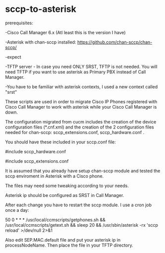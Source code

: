 # sccp-to-asterisk

prerequisites:

-Cisco Call Manager 6.x (Atl least this is the version I have)

-Asterisk with chan-sccp installed: https://github.com/chan-sccp/chan-sccp/

-expect

-TFTP server - In case you need ONLY SRST, TFTP is not needed. You will need TFTP if you want to use asterisk as Primary PBX instead of Call Manager.

-You have to be familiar with asterisk contexts, I used a new context called "srst"

These scripts are used in order to migrate Cisco IP Phones registered with Cisco Call Manager to work with asterisk while your Cisco Call Manager is down.

The configuration migrated from cucm includes the creation of the device configuration files (*.cnf.xml) and the creation of the 2 configuration files needed for chan-sccp: sccp_extensions.conf, sccp_hardware.conf .

You should have these included in your sccp.conf file:

#include sccp_hardware.conf

#include sccp_extensions.conf

It is assumed that you already have setup chan-sccp module and tested the sccp enviroment in Asterisk with a Cisco phone.

The files may need some tweaking according to your needs.

Asterisk ip should be configured as SRST in Call Manager.

After each change you have to restart the sccp module. I use a cron job once a day:

50 0 * * * /usr/local/ccmscripts/getphones.sh && /usr/local/ccmscripts/getext.sh && sleep 20 && /usr/sbin/asterisk -rx 'sccp reload' >/dev/null 2>&1

Also edit SEP.MAC.default file and put your asterisk ip in processNodeName. Then place the file in your TFTP directory.
